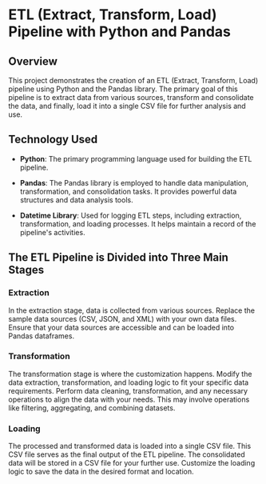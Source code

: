 # ETL (Extract, Transform, Load) Pipeline with Python and Pandas

## Overview

This project demonstrates the creation of an ETL (Extract, Transform, Load) pipeline using Python and the Pandas library. The primary goal of this pipeline is to extract data from various sources, transform and consolidate the data, and finally, load it into a single CSV file for further analysis and use.

## Technology Used

- **Python**: The primary programming language used for building the ETL pipeline.

- **Pandas**: The Pandas library is employed to handle data manipulation, transformation, and consolidation tasks. It provides powerful data structures and data analysis tools.

- **Datetime Library**: Used for logging ETL steps, including extraction, transformation, and loading processes. It helps maintain a record of the pipeline's activities.

## The ETL Pipeline is Divided into Three Main Stages

### Extraction

In the extraction stage, data is collected from various sources. Replace the sample data sources (CSV, JSON, and XML) with your own data files. Ensure that your data sources are accessible and can be loaded into Pandas dataframes.

### Transformation

The transformation stage is where the customization happens. Modify the data extraction, transformation, and loading logic to fit your specific data requirements. Perform data cleaning, transformation, and any necessary operations to align the data with your needs. This may involve operations like filtering, aggregating, and combining datasets.

### Loading

The processed and transformed data is loaded into a single CSV file. This CSV file serves as the final output of the ETL pipeline. The consolidated data will be stored in a CSV file for your further use. Customize the loading logic to save the data in the desired format and location.

